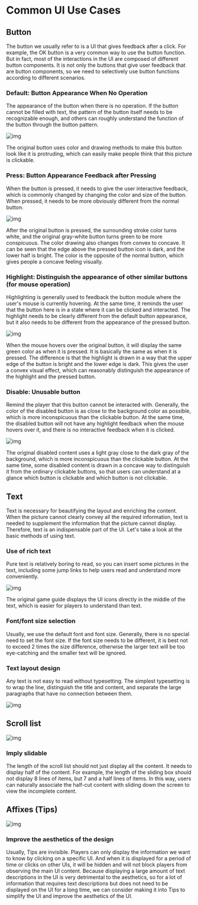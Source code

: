 # Common UI Use Cases 

## Button 

The button we usually refer to is a UI that gives feedback after a click. For example, the OK button is a very common way to use the button function. But in fact, most of the interactions in the UI are composed of different button components. It is not only the buttons that give user feedback that are button components, so we need to selectively use button functions according to different scenarios. 

### Default: Button Appearance When No Operation 

The appearance of the button when there is no operation. If the button cannot be filled with text, the pattern of the button itself needs to be recognizable enough, and others can roughly understand the function of the button through the button pattern. 

![img](./images/2_1.png) 

The original button uses color and drawing methods to make this button look like it is protruding, which can easily make people think that this picture is clickable. 

### Press: Button Appearance Feedback after Pressing 

When the button is pressed, it needs to give the user interactive feedback, which is commonly changed by changing the color and size of the button. When pressed, it needs to be more obviously different from the normal button. 

![img](./images/2_2.png) 

After the original button is pressed, the surrounding stroke color turns white, and the original gray-white button turns green to be more conspicuous. The color drawing also changes from convex to concave. It can be seen that the edge above the pressed button icon is dark, and the lower half is bright. The color is the opposite of the normal button, which gives people a concave feeling visually. 

### Highlight: Distinguish the appearance of other similar buttons (for mouse operation) 

Highlighting is generally used to feedback the button module where the user's mouse is currently hovering. At the same time, it reminds the user that the button here is in a state where it can be clicked and interacted. The highlight needs to be clearly different from the default button appearance, but it also needs to be different from the appearance of the pressed button. 

![img](./images/2_3.png) 

When the mouse hovers over the original button, it will display the same green color as when it is pressed. It is basically the same as when it is pressed. The difference is that the highlight is drawn in a way that the upper edge of the button is bright and the lower edge is dark. This gives the user a convex visual effect, which can reasonably distinguish the appearance of the highlight and the pressed button. 

### Disable: Unusable button 

Remind the player that this button cannot be interacted with. Generally, the color of the disabled button is as close to the background color as possible, which is more inconspicuous than the clickable button. At the same time, the disabled button will not have any highlight feedback when the mouse hovers over it, and there is no interactive feedback when it is clicked. 

![img](./images/2_4.png) 

The original disabled content uses a light gray close to the dark gray of the background, which is more inconspicuous than the clickable button. At the same time, some disabled content is drawn in a concave way to distinguish it from the ordinary clickable buttons, so that users can understand at a glance which button is clickable and which button is not clickable. 

## Text 

Text is necessary for beautifying the layout and enriching the content. When the picture cannot clearly convey all the required information, text is needed to supplement the information that the picture cannot display. Therefore, text is an indispensable part of the UI. Let's take a look at the basic methods of using text. 

### Use of rich text 

Pure text is relatively boring to read, so you can insert some pictures in the text, including some jump links to help users read and understand more conveniently. 

![img](./images/2_5.png) 


The original game guide displays the UI icons directly in the middle of the text, which is easier for players to understand than text. 

### Font/font size selection 

Usually, we use the default font and font size. Generally, there is no special need to set the font size. If the font size needs to be different, it is best not to exceed 2 times the size difference, otherwise the larger text will be too eye-catching and the smaller text will be ignored. 

### Text layout design 

Any text is not easy to read without typesetting. The simplest typesetting is to wrap the line, distinguish the title and content, and separate the large paragraphs that have no connection between them. 

![img](./images/2_6.png) 

## Scroll list 

![img](./images/2_7.png) 

### Imply slidable 

The length of the scroll list should not just display all the content. It needs to display half of the content. For example, the length of the sliding box should not display 8 lines of items, but 7 and a half lines of items. In this way, users can naturally associate the half-cut content with sliding down the screen to view the incomplete content. 

## Affixes (Tips) 

![img](./images/2_8.png) 

### Improve the aesthetics of the design 

Usually, Tips are invisible. Players can only display the information we want to know by clicking on a specific UI. And when it is displayed for a period of time or clicks on other UIs, it will be hidden and will not block players from observing the main UI content. Because displaying a large amount of text descriptions in the UI is very detrimental to the aesthetics, so for a lot of information that requires text descriptions but does not need to be displayed on the UI for a long time, we can consider making it into Tips to simplify the UI and improve the aesthetics of the UI.